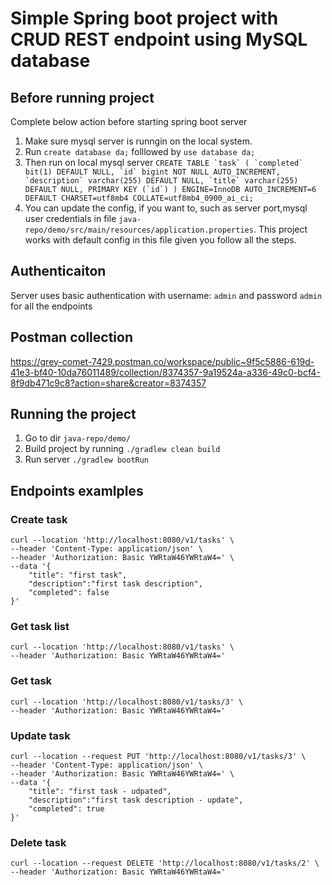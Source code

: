 # Simple Spring boot project with CRUD REST endpoint using MySQL database
### 
## Before running project
Complete below action before starting spring boot server
1. Make sure mysql server is runngin on the local system.
2. Run `create database da;` folllowed by `use database da;`
3. Then run on local mysql server ```CREATE TABLE `task` (
  `completed` bit(1) DEFAULT NULL,
  `id` bigint NOT NULL AUTO_INCREMENT,
  `description` varchar(255) DEFAULT NULL,
  `title` varchar(255) DEFAULT NULL,
  PRIMARY KEY (`id`)
) ENGINE=InnoDB AUTO_INCREMENT=6 DEFAULT CHARSET=utf8mb4 COLLATE=utf8mb4_0900_ai_ci;```
4. You can update the config, if you want to, such as server port,mysql user credentials in file `java-repo/demo/src/main/resources/application.properties`. This project works with default config in this file given you follow all the steps.

## Authenticaiton
Server uses basic authentication with username: `admin` and password `admin` for all the endpoints

## Postman collection
https://grey-comet-7429.postman.co/workspace/public~9f5c5886-619d-41e3-bf40-10da76011489/collection/8374357-9a19524a-a336-49c0-bcf4-8f9db471c9c8?action=share&creator=8374357

## Running the project
1. Go to dir `java-repo/demo/`
2. Build project by running `./gradlew clean build`
3. Run server `./gradlew bootRun`

## Endpoints examlples
### Create task
```
curl --location 'http://localhost:8080/v1/tasks' \
--header 'Content-Type: application/json' \
--header 'Authorization: Basic YWRtaW46YWRtaW4=' \
--data '{
    "title": "first task",
    "description":"first task description",
    "completed": false
}'
```
### Get task list
```
curl --location 'http://localhost:8080/v1/tasks' \
--header 'Authorization: Basic YWRtaW46YWRtaW4='
```
### Get task
```
curl --location 'http://localhost:8080/v1/tasks/3' \
--header 'Authorization: Basic YWRtaW46YWRtaW4='
```
### Update task
```
curl --location --request PUT 'http://localhost:8080/v1/tasks/3' \
--header 'Content-Type: application/json' \
--header 'Authorization: Basic YWRtaW46YWRtaW4=' \
--data '{
    "title": "first task - udpated",
    "description":"first task description - update",
    "completed": true
}'
```
### Delete task
```
curl --location --request DELETE 'http://localhost:8080/v1/tasks/2' \
--header 'Authorization: Basic YWRtaW46YWRtaW4='
```

   
